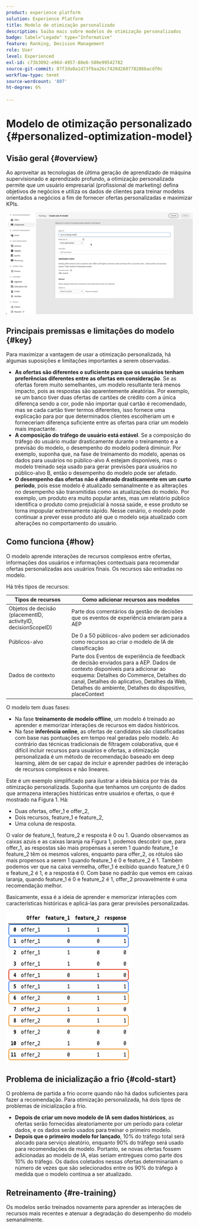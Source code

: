 ```yaml
---
product: experience platform
solution: Experience Platform
title: Modelo de otimização personalizado
description: Saiba mais sobre modelos de otimização personalizados
badge: label="Legado" type="Informative"
feature: Ranking, Decision Management
role: User
level: Experienced
exl-id: c73b3092-e96d-4957-88e6-500e99542782
source-git-commit: 87f3da0a1d73f9aa26c7420d260778286bacdf0c
workflow-type: tm+mt
source-wordcount: '807'
ht-degree: 6%

---
```


# Modelo de otimização personalizado {#personalized-optimization-model}

## Visão geral {#overview}

Ao aproveitar as tecnologias de última geração de aprendizado de máquina supervisionado e aprendizado profundo, a otimização personalizada permite que um usuário empresarial (profissional de marketing) defina objetivos de negócios e utiliza os dados de clientes para treinar modelos orientados a negócios a fim de fornecer ofertas personalizadas e maximizar KPIs.

![](../../rn/assets/do-not-localize/ai-ranking.gif)

## Principais premissas e limitações do modelo {#key}

Para maximizar a vantagem de usar a otimização personalizada, há algumas suposições e limitações importantes a serem observadas.

* **As ofertas são diferentes o suficiente para que os usuários tenham preferências diferentes entre as ofertas em consideração**. Se as ofertas forem muito semelhantes, um modelo resultante terá menos impacto, pois as respostas são aparentemente aleatórias.
Por exemplo, se um banco tiver duas ofertas de cartões de crédito com a única diferença sendo a cor, pode não importar qual cartão é recomendado, mas se cada cartão tiver termos diferentes, isso fornece uma explicação para por que determinados clientes escolheriam um e forneceriam diferença suficiente entre as ofertas para criar um modelo mais impactante.
* **A composição do tráfego de usuário está estável**. Se a composição do tráfego do usuário mudar drasticamente durante o treinamento e a previsão do modelo, o desempenho do modelo poderá diminuir. Por exemplo, suponha que, na fase de treinamento do modelo, apenas os dados para usuários no público-alvo A estejam disponíveis, mas o modelo treinado seja usado para gerar previsões para usuários no público-alvo B, então o desempenho do modelo pode ser afetado.
* **O desempenho das ofertas não é alterado drasticamente em um curto período**, pois esse modelo é atualizado semanalmente e as alterações no desempenho são transmitidas como as atualizações do modelo. Por exemplo, um produto era muito popular antes, mas um relatório público identifica o produto como prejudicial à nossa saúde, e esse produto se torna impopular extremamente rápido. Nesse cenário, o modelo pode continuar a prever esse produto até que o modelo seja atualizado com alterações no comportamento do usuário.

## Como funciona {#how}

O modelo aprende interações de recursos complexos entre ofertas, informações dos usuários e informações contextuais para recomendar ofertas personalizadas aos usuários finais. Os recursos são entradas no modelo.

Há três tipos de recursos:

| Tipos de recursos | Como adicionar recursos aos modelos |
|--------------|----------------------------|
| Objetos de decisão (placementID, activityID, decisionScopeID) | Parte dos comentários da gestão de decisões que os eventos de experiência enviaram para a AEP |
| Públicos-alvo | De 0 a 50 públicos-alvo podem ser adicionados como recursos ao criar o modelo de IA de classificação |
| Dados de contexto | Parte dos Eventos de experiência de feedback de decisão enviados para a AEP. Dados de contexto disponíveis para adicionar ao esquema: Detalhes do Commerce, Detalhes do canal, Detalhes do aplicativo, Detalhes da Web, Detalhes do ambiente, Detalhes do dispositivo, placeContext |

O modelo tem duas fases:

* Na fase **treinamento de modelo offline**, um modelo é treinado ao aprender e memorizar interações de recursos em dados históricos.
* Na fase **inferência online**, as ofertas de candidatos são classificadas com base nas pontuações em tempo real geradas pelo modelo. Ao contrário das técnicas tradicionais de filtragem colaborativa, que é difícil incluir recursos para usuários e ofertas, a otimização personalizada é um método de recomendação baseado em deep learning, além de ser capaz de incluir e aprender padrões de interação de recursos complexos e não lineares.

Este é um exemplo simplificado para ilustrar a ideia básica por trás da otimização personalizada. Suponha que tenhamos um conjunto de dados que armazena interações históricas entre usuários e ofertas, o que é mostrado na Figura 1. Há:
* Duas ofertas, offer_1 e offer_2,
* Dois recursos, feature_1 e feature_2,
* Uma coluna de resposta.

O valor de feature_1, feature_2 e resposta é 0 ou 1. Quando observamos as caixas azuis e as caixas laranja na Figura 1, podemos descobrir que, para offer_1, as respostas são mais propensas a serem 1 quando feature_1 e feature_2 têm os mesmos valores, enquanto para offer_2, os rótulos são mais propensos a serem 1 quando feature_1 é 0 e feature_2 é 1. Também podemos ver que na caixa vermelha, offer_1 é exibido quando feature_1 é 0 e feature_2 é 1, e a resposta é 0. Com base no padrão que vemos em caixas laranja, quando feature_1 é 0 e feature_2 é 1, offer_2 provavelmente é uma recomendação melhor.

Basicamente, essa é a ideia de aprender e memorizar interações com características históricas e aplicá-las para gerar previsões personalizadas.

![](../assets/perso-ranking-schema.png)

## Problema de inicialização a frio {#cold-start}

O problema de partida a frio ocorre quando não há dados suficientes para fazer a recomendação. Para otimização personalizada, há dois tipos de problemas de inicialização a frio.

* **Depois de criar um novo modelo de IA sem dados históricos**, as ofertas serão fornecidas aleatoriamente por um período para coletar dados, e os dados serão usados para treinar o primeiro modelo.
* **Depois que o primeiro modelo for lançado**, 10% do tráfego total será alocado para serviço aleatório, enquanto 90% do tráfego será usado para recomendações de modelo. Portanto, se novas ofertas fossem adicionadas ao modelo de IA, elas seriam entregues como parte dos 10% do tráfego. Os dados coletados nessas ofertas determinariam o número de vezes que são selecionados entre os 90% do tráfego à medida que o modelo continua a ser atualizado.

## Retreinamento {#re-training}

Os modelos serão treinados novamente para aprender as interações de recursos mais recentes e atenuar a degradação do desempenho do modelo semanalmente.
